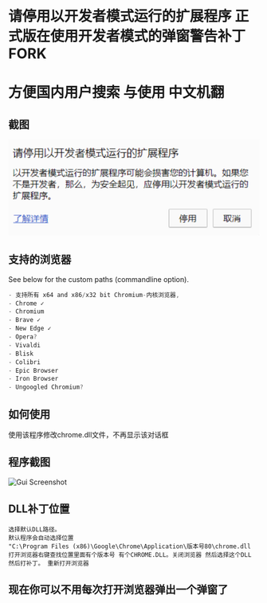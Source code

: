 # 请停用以开发者模式运行的扩展程序 正式版在使用开发者模式的弹窗警告补丁FORK 
# 方便国内用户搜索 与使用 中文机翻
## 截图
![截图](https://raw.githubusercontent.com/NDS7EN/fuck-CHROME-DEV-Warning/master/wrring.png)

## 支持的浏览器
See below for the custom paths (commandline option).
```javascript
- 支持所有 x64 and x86/x32 bit Chromium-内核浏览器,
- Chrome ✓
- Chromium
- Brave ✓
- New Edge ✓
- Opera?
- Vivaldi
- Blisk
- Colibri
- Epic Browser
- Iron Browser
- Ungoogled Chromium?
```
## 如何使用
使用该程序修改chrome.dll文件，不再显示该对话框

## 程序截图
![Gui Screenshot](https://raw.githubusercontent.com/Ceiridge/Chrome-Developer-Mode-Extension-Warning-Patcher/master/media/guiscreenshot.png)

## DLL补丁位置
```
选择默认DLL路径。
默认程序会自动选择位置
"C:\Program Files (x86)\Google\Chrome\Application\版本号80\chrome.dll
打开浏览器右键查找位置里面有个版本号 有个CHROME.DLL。关闭浏览器 然后选择这个DLL 然后打补丁。 重新打开浏览器
```
## 现在你可以不用每次打开浏览器弹出一个弹窗了
